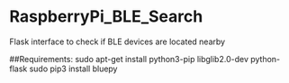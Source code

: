 # RaspberryPi_BLE_Search
Flask interface to check if BLE devices are located nearby

##Requirements:
sudo apt-get install python3-pip libglib2.0-dev python-flask
sudo pip3 install bluepy
